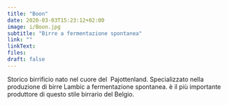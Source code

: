 ```yaml
---
title: "Boon"
date: 2020-03-03T15:23:12+02:00
image: i/Boon.jpg
subtitle: "Birre a fermentazione spontanea"
link: ""
linkText: 
files: 
draft: false
---
```


Storico birrificio nato nel cuore del  Pajottenland. Specializzato nella produzione di birre Lambic a fermentazione spontanea. è il più importante produttore di questo stile birrario del Belgio.


